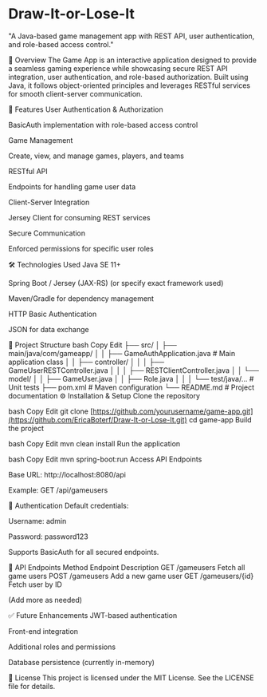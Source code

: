 # Draw-It-or-Lose-It
"A Java-based game management app with REST API, user authentication, and role-based access control."



📌 Overview
The Game App is an interactive application designed to provide a seamless gaming experience while showcasing secure REST API integration, user authentication, and role-based authorization. Built using Java, it follows object-oriented principles and leverages RESTful services for smooth client-server communication.

🚀 Features
User Authentication & Authorization

BasicAuth implementation with role-based access control

Game Management

Create, view, and manage games, players, and teams

RESTful API

Endpoints for handling game user data

Client-Server Integration

Jersey Client for consuming REST services

Secure Communication

Enforced permissions for specific user roles

🛠️ Technologies Used
Java SE 11+

Spring Boot / Jersey (JAX-RS) (or specify exact framework used)

Maven/Gradle for dependency management

HTTP Basic Authentication

JSON for data exchange

📂 Project Structure
bash
Copy
Edit
├── src/
│   ├── main/java/com/gameapp/
│   │   ├── GameAuthApplication.java      # Main application class
│   │   ├── controller/
│   │   │   ├── GameUserRESTController.java
│   │   │   ├── RESTClientController.java
│   │   └── model/
│   │       ├── GameUser.java
│   │       ├── Role.java
│   │
│   └── test/java/...                     # Unit tests
├── pom.xml                                # Maven configuration
└── README.md                              # Project documentation
⚙️ Installation & Setup
Clone the repository

bash
Copy
Edit
git clone [https://github.com/yourusername/game-app.git](https://github.com/EricaBoterf/Draw-It-or-Lose-It.git)
cd game-app
Build the project

bash
Copy
Edit
mvn clean install
Run the application

bash
Copy
Edit
mvn spring-boot:run
Access API Endpoints

Base URL: http://localhost:8080/api

Example: GET /api/gameusers

🔐 Authentication
Default credentials:

Username: admin

Password: password123

Supports BasicAuth for all secured endpoints.

📡 API Endpoints
Method	Endpoint	Description
GET	/gameusers	Fetch all game users
POST	/gameusers	Add a new game user
GET	/gameusers/{id}	Fetch user by ID

(Add more as needed)

✅ Future Enhancements
JWT-based authentication

Front-end integration

Additional roles and permissions

Database persistence (currently in-memory)

📄 License
This project is licensed under the MIT License. See the LICENSE file for details.
